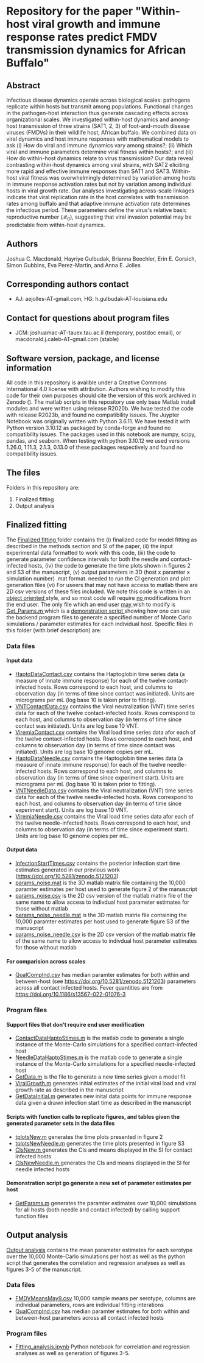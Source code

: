 # Repository for the paper "Within-host viral growth and immune response rates predict FMDV transmission dynamics for African Buffalo"

## Abstract
Infectious disease dynamics operate across biological scales: pathogens replicate within hosts but transmit among populations. Functional changes in the pathogen-host interaction thus generate cascading effects across organizational scales. We investigated within-host dynamics and among-host transmission of three strains (SAT1, 2, 3) of foot-and-mouth disease viruses (FMDVs) in their wildlife host, African buffalo. We combined data on viral dynamics and host immune responses with mathematical models to ask (i) How do viral and immune dynamics vary among strains?; (ii) Which viral and immune parameters determine viral fitness within hosts?; and (iii) How do within-host dynamics relate to virus transmission? Our data reveal contrasting within-host dynamics among viral strains, with SAT2 eliciting more rapid and effective immune responses than SAT1 and SAT3. Within-host viral fitness was overwhelmingly determined by variation among hosts in immune response activation rates but not by variation among individual hosts in viral growth rate. Our analyses investigating across-scale linkages indicate that viral replication rate in the host correlates with transmission rates among buffalo and that adaptive immune activation rate determines the infectious period. These parameters define the virus's relative basic reproductive number ($\mathcal{R}_0$), suggesting that viral invasion potential may be predictable from within-host dynamics.

## Authors
Joshua C. Macdonald, Hayriye Gulbudak, Brianna Beechler, Erin E. Gorsich, Simon Gubbins, Eva Perez-Martin, and Anna E. Jolles

## Corresponding authors contact
- AJ: aejolles-AT-gmail.com, HG: h.gulbudak-AT-louisiana.edu
  
## Contact for questions about program files
- JCM: joshuamac-AT-tauex.tau.ac.il (temporary, postdoc email), or macdonald.j.caleb-AT-gmail.com (stable)

## Software version, package, and license information 
All code in this repository is avalible under a Creative Commons International 4.0 license with attribution.  Authors wishing to modify this code for their own purposes should cite the version of this work archived in Zenodo (). The matlab scripts in this repository use only base Matlab install modules and were written using release R2020b.  We hvae tested the code with release R2023b, and found no compatibility issues.  The Juypter Notebook was originally written with Python 3.6.11.  We have tested it with Python version 3.10.12 as packaged by conda-forge and found no compatibility issues.  The packages used in this notebook are numpy, scipy, pandas, and seaborn.  When testing with python 3.10.12 we used versions 1.26.0, 1.11.3, 2.1.3, 0.13.0 of these packages respectively and found no compatibility issues.    

## The files
Folders in this repository are: <br />
  1. Finalized fitting
  2. Output analysis 

## Finalized fitting
The <ins> Finalized fitting </ins> folder contains the (i) finalized code for model fitting as described in the methods section and SI of the paper, (ii) the input experimental data formatted to work with this code, (iii) the code to generate parameter confidence intervals for both the needle and contact-infected hosts, (iv) the code to generate the time plots shown in figures 2 and S3 of the manuscript, (v) output parameters in 3D (host x paramter x simulation number) .mat format. needed to run the CI generation and plot generation files (vi) For useers that may not have access to matlab there are 2D csv versions of these files included.  We note this code is written in an <ins> object oriented </ins> style, and so most code will require <ins> no </ins> modifications from the end user.  The only file which an end user <ins> may </ins> wish to modify is <ins> Get_Params.m </ins> which is a <ins> demonstration script </ins> showing how one can use the backend program files to generate a specified number of Monte Carlo simulations / parameter estimates for each individual host.  Specific files in this folder (with brief description) are:

### Data files
#### Input data
- <ins>HaptoDataContact.csv</ins> contains the Haptoglobin time series data (a measure of innate immune response) for each of the twelve contact-infected hosts.  Rows correspond to each host, and columns to observation day (in terms of time since contact was initiated).  Units are micrograms per mL (log base 10 is taken prior to fitting).
- <ins>VNTContactData.csv</ins> contains the Viral neutralization (VNT) time series data for each of the twelve contact-infected hosts.  Rows correspond to each host, and columns to observation day (in terms of time since contact was initiated).  Units are log base 10 VNT.
- <ins>ViremiaContact.csv</ins> contains the Viral load time series data afor each of the twelve contact-infected hosts.  Rows correspond to each host, and columns to observation day (in terms of time since contact was initiated).  Units are log base 10 genome copies per mL.
- <ins>HaptoDataNeedle.csv</ins> contains the Haptoglobin time series data (a measure of innate immune response) for each of the twelve needle-infected hosts.  Rows correspond to each host, and columns to observation day (in terms of time since experiment start).  Units are micrograms per mL (log base 10 is taken prior to fitting).
- <ins>VNTNeedleData.csv</ins> contains the Viral neutralization (VNT) time series data for each of the twelve needle-infected hosts.  Rows correspond to each host, and columns to observation day (in terms of time since experiment start).  Units are log base 10 VNT.
- <ins>ViremiaNeedle.csv</ins> contains the Viral load time series data afor each of the twelve needle-infected hosts.  Rows correspond to each host, and columns to observation day (in terms of time since experiment start).  Units are log base 10 genome copies per mL.
#### Output data 
- <ins>InfectionStartTImes.csv</ins> contains the posterior infection start time estimates generated in our previous work (https://doi.org/10.5281/zenodo.5121203) 
- <ins>params_noise.mat</ins> is the 3D matlab matrix file containing the 10,000 paramter estimates per host used to generate figure 2 of the manuscript
- <ins>params_noise.csv</ins> is the 2D csv version of the matlab matrix file of the same name to allow access to indivdual host parameter estimates for those without matlab
- <ins>params_noise_needle.mat</ins> is the 3D matlab matrix file containing the 10,000 paramter estimates per host used to generate figure S3 of the manuscript
- <ins>params_noise_needle.csv</ins> is the 2D csv version of the matlab matrix file of the same name to allow access to indivdual host parameter estimates for those without matlab

#### For comparision across scales
- <ins> QualCompInd.csv</ins> has median paramter estimates for both within and between-host (see https://doi.org/10.5281/zenodo.5121203)  parameters across all contact infected hosts.  Fever quantities are from https://doi.org/10.1186/s13567-022-01076-3
  
### Program files
#### Support files that don't require end user modification 
- <ins>ContactDataHaptoStimes.m</ins> is the matlab code to generate a single instance of the Monte-Carlo simulations for a specified contact-infected host
- <ins>NeedleDataHaptoStimes.m</ins> is the matlab code to generate a single instance of the Monte-Carlo simulations for a specified needle-infected host
- <ins>GetData.m</ins> is the file to generate a new time series given a model fit
- <ins>ViralGrowth.m</ins> generates initial estimates of the initial viral load and viral growth rate as described in the manuscript
- <ins>GetDataInitial.m</ins> generates new inital data points for immune response data given a drawn infection start time as described in the manuscript

#### Scripts with function calls to replicate figures, and tables given the generated parameter sets in the data files
- <ins> tplotsNew.m</ins> generates the time plots presented in figure 2
- <ins> tplotsNewNeedle.m</ins> generates the time plots presented in figure S3
- <ins> CIsNew.m </ins> generates the CIs and means displayed in the SI for contact infected hosts
- <ins> CIsNewNeedle.m </ins> generates the CIs and means displayed in the SI for needle infected hosts

#### Demonstration script go generate a new set of parameter estimates per host 
- <ins>GetParams.m</ins> generates the paramter estimates over 10,000 simulations for all hosts (both needle and contact infected) by calling support function files 

## Output analysis
<ins> Output analysis</ins> contains the mean parameter estimates for each serotype over the 10,000 Monte-Carlo simulations per host as well as the python script that generates the correlation and regression analyses as well as figures 3-5 of the manuscript.

### Data files
- <ins>FMDVMeansMay9.csv</ins> 10,000 sample means per serotype, columns are individual parameters, rows are individual fitting interations
- <ins> QualCompInd.csv</ins> has median paramter estimates for both within and between-host parameters across all contact infected hosts
### Program files
- <ins>Fitting_analysis.ipynb</ins> Python notebook for correlation and regression analyses as well as generation of figures 3-5.
